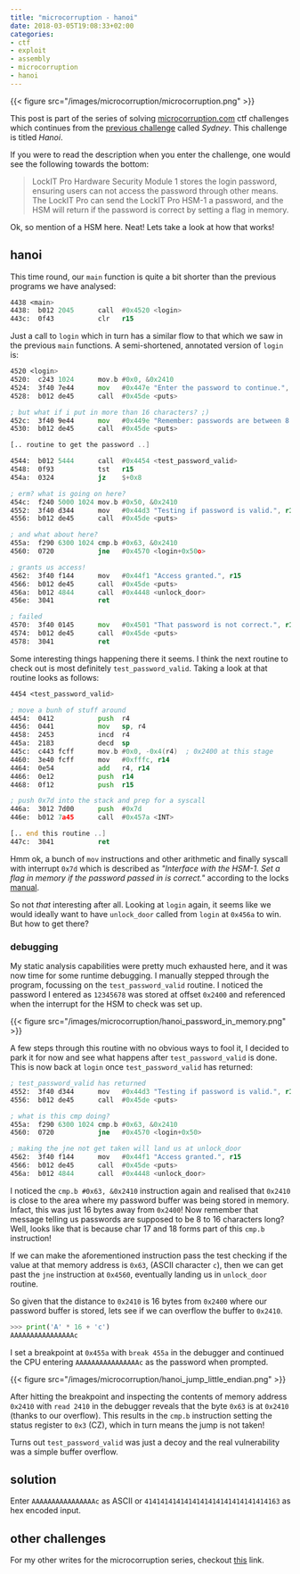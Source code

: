```yaml
---
title: "microcorruption - hanoi"
date: 2018-03-05T19:08:33+02:00
categories: 
- ctf
- exploit
- assembly
- microcorruption
- hanoi
---
```


{{< figure src="/images/microcorruption/microcorruption.png" >}}

This post is part of the series of solving [microcorruption.com](https://microcorruption.com) ctf challenges which continues from the [previous challenge](https://leonjza.github.io/blog/2018/03/04/microcorruption---sydney/) called _Sydney_. This challenge is titled _Hanoi_.

If you were to read the description when you enter the challenge, one would see the following towards the bottom:

> LockIT Pro Hardware Security Module 1 stores the login password, ensuring users can not access the password through other means. The LockIT Pro can send the LockIT Pro HSM-1 a password, and the HSM will return if the password is correct by setting a flag in memory.

Ok, so mention of a HSM here. Neat! Lets take a look at how that works!
<!--more-->

## hanoi

This time round, our `main` function is quite a bit shorter than the previous programs we have analysed:

```asm
4438 <main>
4438:  b012 2045      call  #0x4520 <login>
443c:  0f43           clr   r15
```

Just a call to `login` which in turn has a similar flow to that which we saw in the previous `main` functions. A semi-shortened, annotated version of `login` is:

```asm
4520 <login>
4520:  c243 1024      mov.b #0x0, &0x2410
4524:  3f40 7e44      mov   #0x447e "Enter the password to continue.", r15
4528:  b012 de45      call  #0x45de <puts>

; but what if i put in more than 16 characters? ;)
452c:  3f40 9e44      mov   #0x449e "Remember: passwords are between 8 and 16 characters.", r15
4530:  b012 de45      call  #0x45de <puts>

[.. routine to get the password ..]

4544:  b012 5444      call  #0x4454 <test_password_valid>
4548:  0f93           tst   r15
454a:  0324           jz    $+0x8

; erm? what is going on here?
454c:  f240 5000 1024 mov.b #0x50, &0x2410
4552:  3f40 d344      mov   #0x44d3 "Testing if password is valid.", r15
4556:  b012 de45      call  #0x45de <puts>

; and what about here?
455a:  f290 6300 1024 cmp.b #0x63, &0x2410
4560:  0720           jne   #0x4570 <login+0x50o>

; grants us access!
4562:  3f40 f144      mov   #0x44f1 "Access granted.", r15
4566:  b012 de45      call  #0x45de <puts>
456a:  b012 4844      call  #0x4448 <unlock_door>
456e:  3041           ret

; failed
4570:  3f40 0145      mov   #0x4501 "That password is not correct.", r15
4574:  b012 de45      call  #0x45de <puts>
4578:  3041           ret
```

Some interesting things happening there it seems. I think the next routine to check out is most definitely `test_password_valid`. Taking a look at that routine looks as follows:

```asm
4454 <test_password_valid>

; move a bunh of stuff around
4454:  0412           push  r4
4456:  0441           mov   sp, r4
4458:  2453           incd  r4
445a:  2183           decd  sp
445c:  c443 fcff      mov.b #0x0, -0x4(r4)  ; 0x2400 at this stage
4460:  3e40 fcff      mov   #0xfffc, r14
4464:  0e54           add   r4, r14
4466:  0e12           push  r14
4468:  0f12           push  r15

; push 0x7d into the stack and prep for a syscall
446a:  3012 7d00      push  #0x7d
446e:  b012 7a45      call  #0x457a <INT>

[.. end this routine ..]
447c:  3041           ret
```

Hmm ok, a bunch of `mov` instructions and other arithmetic and finally syscall with interrupt `0x7d` which is described as _"Interface with the HSM-1. Set a flag in memory if the password passed in is
correct."_ according to the locks [manual](https://microcorruption.com/manual.pdf).

So not _that_ interesting after all. Looking at `login` again, it seems like we would ideally want to have `unlock_door` called from `login` at `0x456a` to win. But how to get there?

### debugging

My static analysis capabilities were pretty much exhausted here, and it was now time for some runtime debugging. I manually stepped through the program, focussing on the `test_password_valid` routine. I noticed the password I entered as `12345678` was stored at offset `0x2400` and referenced when the interrupt for the HSM to check was set up.

{{< figure src="/images/microcorruption/hanoi_password_in_memory.png" >}}

A few steps through this routine with no obvious ways to fool it, I decided to park it for now and see what happens after `test_password_valid` is done. This is now back at `login` once `test_password_valid` has returned:

```asm
; test_password_valid has returned
4552:  3f40 d344      mov   #0x44d3 "Testing if password is valid.", r15
4556:  b012 de45      call  #0x45de <puts>

; what is this cmp doing?
455a:  f290 6300 1024 cmp.b #0x63, &0x2410
4560:  0720           jne   #0x4570 <login+0x50>

; making the jne not get taken will land us at unlock_door
4562:  3f40 f144      mov   #0x44f1 "Access granted.", r15
4566:  b012 de45      call  #0x45de <puts>
456a:  b012 4844      call  #0x4448 <unlock_door>
```

I noticed the `cmp.b #0x63, &0x2410` instruction again and realised that `0x2410` is close to the area where my password buffer was being stored in memory. Infact, this was just 16 bytes away from `0x2400`! Now remember that message telling us passwords are supposed to be 8 to 16 characters long? Well, looks like that is because char 17 and 18 forms part of this `cmp.b` instruction!

If we can make the aforementioned instruction pass the test checking if the value at that memory address is `0x63`, (ASCII character `c`), then we can get past the `jne` instruction at `0x4560`, eventually landing us in `unlock_door` routine.

So given that the distance to `0x2410` is 16 bytes from `0x2400` where our password buffer is stored, lets see if we can overflow the buffer to `0x2410`.

```python
>>> print('A' * 16 + 'c')
AAAAAAAAAAAAAAAAc
```

I set a breakpoint at `0x455a` with `break 455a` in the debugger and continued the CPU entering `AAAAAAAAAAAAAAAAc` as the password when prompted.

{{< figure src="/images/microcorruption/hanoi_jump_little_endian.png" >}}

After hitting the breakpoint and inspecting the contents of memory address `0x2410` with `read 2410` in the debugger reveals that the byte `0x63` is at `0x2410` (thanks to our overflow). This results in the `cmp.b` instruction setting the status register to `0x3` (CZ), which in turn means the jump is not taken!

Turns out `test_password_valid` was just a decoy and the real vulnerability was a simple buffer overflow.

## solution

Enter `AAAAAAAAAAAAAAAAc` as ASCII or `4141414141414141414141414141414163` as hex encoded input.

## other challenges

For my other writes for the microcorruption series, checkout [this](https://leonjza.github.io/categories/microcorruption/) link.

